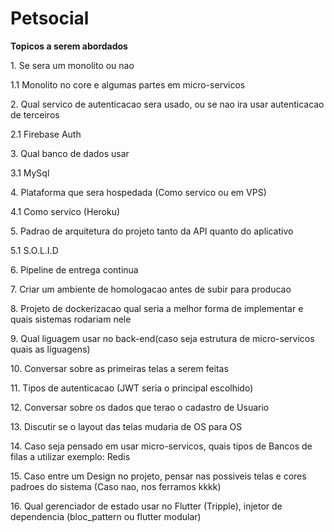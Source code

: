 # Petsocial

**Topicos a serem abordados**
   <p>1. Se sera um monolito ou nao </p>
   <p>1.1 Monolito no core e algumas partes em micro-servicos </p>
   <p>2. Qual servico de autenticacao sera usado, ou se nao ira usar autenticacao de terceiros </p>
   <p>2.1 Firebase Auth </p>
   <p>3. Qual banco de dados usar</p>
   <p>3.1 MySql</p>
   <p>4. Plataforma que sera hospedada (Como servico ou em VPS)</p>
   <p>4.1 Como servico (Heroku)</p>
   <p>5. Padrao de arquitetura do projeto tanto da API quanto do aplicativo</p>
   <p>5.1 S.O.L.I.D </p>
   <p>6. Pipeline de entrega continua</p>
   <p>7. Criar um ambiente de homologacao antes de subir para producao </p>
   <p>8. Projeto de dockerizacao qual seria a melhor forma de implementar e quais sistemas rodariam nele</p>
   <p>9. Qual liguagem usar no back-end(caso seja estrutura de micro-servicos quais as liguagens)</p>
   <p>10. Conversar sobre as primeiras telas a serem feitas </p>
   <p>11. Tipos de autenticacao (JWT seria o principal escolhido)</p>
   <p>12. Conversar sobre os dados que terao o cadastro de Usuario</p>
   <p>13. Discutir se o layout das telas mudaria de OS para OS </p>
   <p>14. Caso seja pensado em usar micro-servicos, quais tipos de Bancos de filas a utilizar exemplo: Redis</p>
   <p>15. Caso entre um Design no projeto, pensar nas possiveis telas e cores padroes do sistema (Caso nao, nos ferramos kkkk)</p>
   <p>16. Qual gerenciador de estado usar no Flutter (Tripple), injetor de dependencia (bloc_pattern ou flutter modular)</p>
